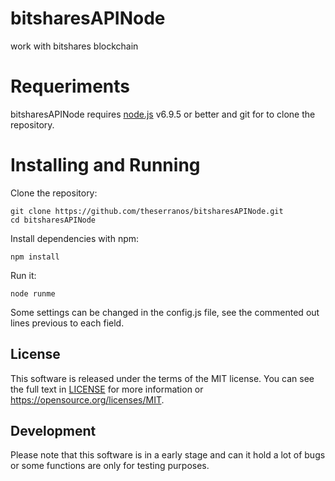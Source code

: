 # bitsharesAPINode
work with bitshares blockchain

# Requeriments
bitsharesAPINode requires <a href="https://nodejs.org">node.js</a> v6.9.5 or better and git for to clone the repository.

# Installing and Running
Clone the repository:

    git clone https://github.com/theserranos/bitsharesAPINode.git
    cd bitsharesAPINode

Install dependencies with npm:

    npm install

Run it:

    node runme
    
Some settings can be changed in the config.js file, see the commented out lines previous to each field.

## License
This software is released under the terms of the MIT license. You can see the full text in [LICENSE](LICENSE) for more information or https://opensource.org/licenses/MIT.

## Development
Please note that this software is in a early stage and can it hold a lot of bugs or some functions are only for testing purposes.
